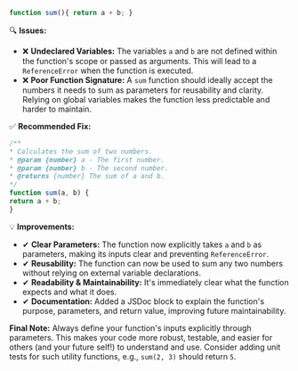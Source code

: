 ```javascript
function sum(){ return a + b; }
```

🔍 **Issues:**
* ❌ **Undeclared Variables:** The variables `a` and `b` are not defined within the function's scope or passed as
arguments. This will lead to a `ReferenceError` when the function is executed.
* ❌ **Poor Function Signature:** A `sum` function should ideally accept the numbers it needs to sum as parameters for
reusability and clarity. Relying on global variables makes the function less predictable and harder to maintain.

✅ **Recommended Fix:**

```javascript
/**
* Calculates the sum of two numbers.
* @param {number} a - The first number.
* @param {number} b - The second number.
* @returns {number} The sum of a and b.
*/
function sum(a, b) {
return a + b;
}
```

💡 **Improvements:**
* ✔ **Clear Parameters:** The function now explicitly takes `a` and `b` as parameters, making its inputs clear and
preventing `ReferenceError`.
* ✔ **Reusability:** The function can now be used to sum any two numbers without relying on external variable
declarations.
* ✔ **Readability & Maintainability:** It's immediately clear what the function expects and what it does.
* ✔ **Documentation:** Added a JSDoc block to explain the function's purpose, parameters, and return value, improving
future maintainability.

**Final Note:**
Always define your function's inputs explicitly through parameters. This makes your code more robust, testable, and
easier for others (and your future self!) to understand and use. Consider adding unit tests for such utility functions,
e.g., `sum(2, 3)` should return `5`.